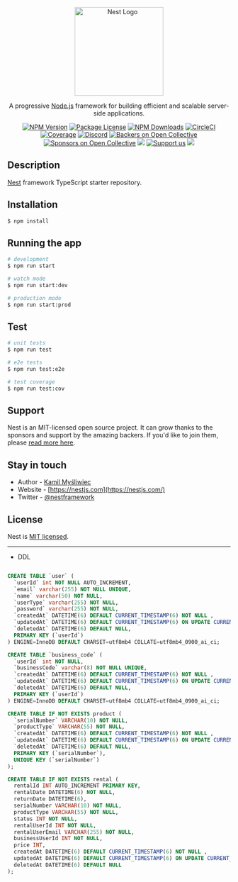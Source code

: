<p align="center">
  <a href="http://nestjs.com/" target="blank"><img src="https://nestjs.com/img/logo-small.svg" width="200" alt="Nest Logo" /></a>
</p>

[circleci-image]: https://img.shields.io/circleci/build/github/nestjs/nest/master?token=abc123def456

[circleci-url]: https://circleci.com/gh/nestjs/nest

  <p align="center">A progressive <a href="http://nodejs.org" target="_blank">Node.js</a> framework for building efficient and scalable server-side applications.</p>
    <p align="center">
<a href="https://www.npmjs.com/~nestjscore" target="_blank"><img src="https://img.shields.io/npm/v/@nestjs/core.svg" alt="NPM Version" /></a>
<a href="https://www.npmjs.com/~nestjscore" target="_blank"><img src="https://img.shields.io/npm/l/@nestjs/core.svg" alt="Package License" /></a>
<a href="https://www.npmjs.com/~nestjscore" target="_blank"><img src="https://img.shields.io/npm/dm/@nestjs/common.svg" alt="NPM Downloads" /></a>
<a href="https://circleci.com/gh/nestjs/nest" target="_blank"><img src="https://img.shields.io/circleci/build/github/nestjs/nest/master" alt="CircleCI" /></a>
<a href="https://coveralls.io/github/nestjs/nest?branch=master" target="_blank"><img src="https://coveralls.io/repos/github/nestjs/nest/badge.svg?branch=master#9" alt="Coverage" /></a>
<a href="https://discord.gg/G7Qnnhy" target="_blank"><img src="https://img.shields.io/badge/discord-online-brightgreen.svg" alt="Discord"/></a>
<a href="https://opencollective.com/nest#backer" target="_blank"><img src="https://opencollective.com/nest/backers/badge.svg" alt="Backers on Open Collective" /></a>
<a href="https://opencollective.com/nest#sponsor" target="_blank"><img src="https://opencollective.com/nest/sponsors/badge.svg" alt="Sponsors on Open Collective" /></a>
  <a href="https://paypal.me/kamilmysliwiec" target="_blank"><img src="https://img.shields.io/badge/Donate-PayPal-ff3f59.svg"/></a>
    <a href="https://opencollective.com/nest#sponsor"  target="_blank"><img src="https://img.shields.io/badge/Support%20us-Open%20Collective-41B883.svg" alt="Support us"></a>
  <a href="https://twitter.com/nestframework" target="_blank"><img src="https://img.shields.io/twitter/follow/nestframework.svg?style=social&label=Follow"></a>
</p>
  <!--[![Backers on Open Collective](https://opencollective.com/nest/backers/badge.svg)](https://opencollective.com/nest#backer)
  [![Sponsors on Open Collective](https://opencollective.com/nest/sponsors/badge.svg)](https://opencollective.com/nest#sponsor)-->

## Description

[Nest](https://github.com/nestjs/nest) framework TypeScript starter repository.

## Installation

```bash
$ npm install
```

## Running the app

```bash
# development
$ npm run start

# watch mode
$ npm run start:dev

# production mode
$ npm run start:prod
```

## Test

```bash
# unit tests
$ npm run test

# e2e tests
$ npm run test:e2e

# test coverage
$ npm run test:cov
```

## Support

Nest is an MIT-licensed open source project. It can grow thanks to the sponsors and support by the amazing backers. If
you'd like to join them, please [read more here](https://docs.nestjs.com/support).

## Stay in touch

- Author - [Kamil Myśliwiec](https://kamilmysliwiec.com)
- Website - [https://nestjs.com](https://nestjs.com/)
- Twitter - [@nestframework](https://twitter.com/nestframework)

## License

Nest is [MIT licensed](LICENSE).


---

- DDL

```sql

CREATE TABLE `user` (
  `userId` int NOT NULL AUTO_INCREMENT,
  `email` varchar(255) NOT NULL UNIQUE,
  `name` varchar(50) NOT NULL,
  `userType` varchar(255) NOT NULL,
  `password` varchar(255) NOT NULL,
  `createdAt` DATETIME(6) DEFAULT CURRENT_TIMESTAMP(6) NOT NULL ,
  `updatedAt` DATETIME(6) DEFAULT CURRENT_TIMESTAMP(6) ON UPDATE CURRENT_TIMESTAMP(6) NOT NULL ,
  `deletedAt` DATETIME(6) DEFAULT NULL,
  PRIMARY KEY (`userId`)
) ENGINE=InnoDB DEFAULT CHARSET=utf8mb4 COLLATE=utf8mb4_0900_ai_ci;

CREATE TABLE `business_code` (
  `userId` int NOT NULL,
  `businessCode` varchar(8) NOT NULL UNIQUE,
  `createdAt` DATETIME(6) DEFAULT CURRENT_TIMESTAMP(6) NOT NULL ,
  `updatedAt` DATETIME(6) DEFAULT CURRENT_TIMESTAMP(6) ON UPDATE CURRENT_TIMESTAMP(6) NOT NULL ,
  `deletedAt` DATETIME(6) DEFAULT NULL,
  PRIMARY KEY (`userId`)
) ENGINE=InnoDB DEFAULT CHARSET=utf8mb4 COLLATE=utf8mb4_0900_ai_ci;

CREATE TABLE IF NOT EXISTS product (
  `serialNumber` VARCHAR(10) NOT NULL,
  `productType` VARCHAR(55) NOT NULL,
  `createdAt` DATETIME(6) DEFAULT CURRENT_TIMESTAMP(6) NOT NULL ,
  `updatedAt` DATETIME(6) DEFAULT CURRENT_TIMESTAMP(6) ON UPDATE CURRENT_TIMESTAMP(6) NOT NULL ,
  `deletedAt` DATETIME(6) DEFAULT NULL,
  PRIMARY KEY (`serialNumber`),
  UNIQUE KEY (`serialNumber`)
);

CREATE TABLE IF NOT EXISTS rental (
  rentalId INT AUTO_INCREMENT PRIMARY KEY,
  rentalDate DATETIME(6) NOT NULL,
  returnDate DATETIME(6),
  serialNumber VARCHAR(10) NOT NULL,
  productType VARCHAR(55) NOT NULL,
  status INT NOT NULL,
  rentalUserId INT NOT NULL,
  rentalUserEmail VARCHAR(255) NOT NULL,
  businessUserId INT NOT NULL,
  price INT,
  createdAt DATETIME(6) DEFAULT CURRENT_TIMESTAMP(6) NOT NULL ,
  updatedAt DATETIME(6) DEFAULT CURRENT_TIMESTAMP(6) ON UPDATE CURRENT_TIMESTAMP(6) NOT NULL ,
  deletedAt DATETIME(6) DEFAULT NULL
);


```